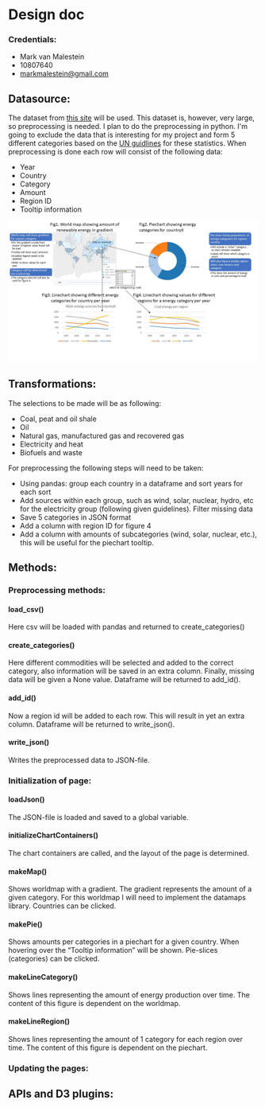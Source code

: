 # Design doc
### Credentials:
* Mark van Malestein
* 10807640
* markmalestein@gmail.com

## Datasource:
The dataset from [this site](https://www.kaggle.com/unitednations/international-energy-statistics) will be used. This dataset is, however, very large, so preprocessing is needed. I plan to do the preprocessing in python. I'm going to exclude the data that is interesting for my project and form 5 different categories based on the [UN guidlines](data/Energy-Questionnaire-Guidelines.pdf) for these statistics. When preprocessing is done each row will consist of the following data:
* Year
* Country
* Category
* Amount
* Region ID
* Tooltip information

![alt_text](data/sketchnew.jpg)

## Transformations:
The selections to be made will be as following:
* Coal, peat and oil shale
* Oil
* Natural gas, manufactured gas and recovered gas
* Electricity and heat
* Biofuels and waste

For preprocessing the following steps will need to be taken:
* Using pandas: group each country in a dataframe and sort years for each sort
* Add sources within each group, such as wind, solar, nuclear, hydro, etc for the electricity group (following given guidelines). Filter missing data
* Save 5 categories in JSON format
* Add a column with region ID for figure 4
* Add a column with amounts of subcategories (wind, solar, nuclear, etc.), this will be useful for the piechart tooltip.

## Methods:
### Preprocessing methods:
#### load_csv()
Here csv will be loaded with pandas and returned to create_categories()
#### create_categories()
Here different commodities will be selected and added to the correct category, also information will be saved in an extra column. Finally, missing data will be given a None value. Dataframe will be returned to add_id().
#### add_id()
Now a region id will be added to each row. This will result in yet an extra column. Dataframe will be returned to write_json().
#### write_json()
Writes the preprocessed data to JSON-file.
### Initialization of page:
#### loadJson()
The JSON-file is loaded and saved to a global variable.

#### initializeChartContainers()
The chart containers are called, and the layout of the page is determined.

#### makeMap()
Shows worldmap with a gradient. The gradient represents the amount of a given category. For this worldmap I will need to implement the datamaps library. Countries can be clicked.

#### makePie()
Shows amounts per categories in a piechart for a given country. When hovering over the “Tooltip information” will be shown. Pie-slices (categories) can be clicked.

#### makeLineCategory()
Shows lines representing the amount of energy production over time. The content of this figure is dependent on the worldmap.

#### makeLineRegion()
Shows lines representing the amount of 1 category for each region over time. The content of this figure is dependent on the piechart.

### Updating the pages:

## APIs and D3 plugins:
